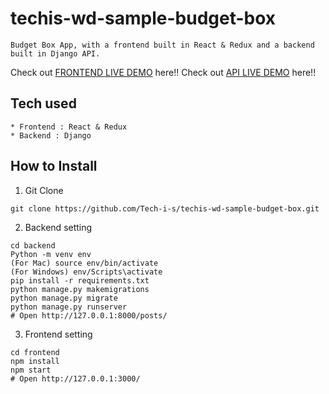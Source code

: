 # techis-wd-sample-budget-box
```
Budget Box App, with a frontend built in React & Redux and a backend built in Django API.
```
Check out [FRONTEND LIVE DEMO]() here!!
Check out [API LIVE DEMO]() here!!
## Tech used
```
* Frontend : React & Redux
* Backend : Django
```
## How to Install
1. Git Clone
```
git clone https://github.com/Tech-i-s/techis-wd-sample-budget-box.git
```
2. Backend setting
```
cd backend
Python -m venv env
(For Mac) source env/bin/activate
(For Windows) env/Scripts\activate
pip install -r requirements.txt
python manage.py makemigrations
python manage.py migrate
python manage.py runserver
# Open http://127.0.0.1:8000/posts/
```
3. Frontend setting
```
cd frontend
npm install
npm start
# Open http://127.0.0.1:3000/
```
